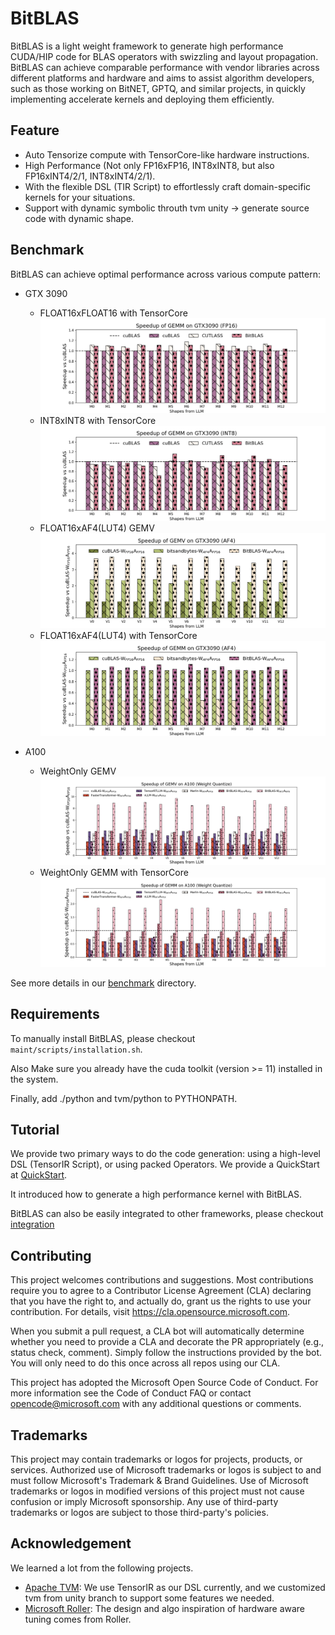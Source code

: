 # BitBLAS

BitBLAS is a light weight framework to generate high performance CUDA/HIP code for BLAS operators with swizzling and layout propagation. BitBLAS can achieve comparable performance with vendor libraries across different platforms and hardware and aims to assist algorithm developers, such as those working on BitNET, GPTQ, and similar projects, in quickly implementing accelerate kernels and deploying them efficiently.


## Feature

- Auto Tensorize compute with TensorCore-like hardware instructions.
- High Performance (Not only FP16xFP16, INT8xINT8, but also FP16xINT4/2/1, INT8xINT4/2/1).
- With the flexible DSL (TIR Script) to effortlessly craft domain-specific kernels for your situations.
- Support with dynamic symbolic throuth tvm unity -> generate source code with dynamic shape.

## Benchmark
BitBLAS can achieve optimal performance across various compute pattern:

- GTX 3090
  - FLOAT16xFLOAT16 with TensorCore ![3090-gemm-fp16](./images/figures/op_benchmark_3090_fp16_gemm.png)
  - INT8xINT8 with TensorCore ![3090-gemm-s8](./images/figures/op_benchmark_3090_s8_gemm.png)
  - FLOAT16xAF4(LUT4) GEMV ![3090-af4-gemv](./images/figures/op_benchmark_3090_af4_gemv.png)
  - FLOAT16xAF4(LUT4) with TensorCore ![3090-af4-gemm](./images/figures/op_benchmark_3090_af4_gemm.png)

- A100
  - WeightOnly GEMV ![a100-wq-gemv](./images/figures/op_benchmark_a100_wq_gemv.png)
  - WeightOnly GEMM with TensorCore ![a100-wq-gemm](./images/figures/op_benchmark_a100_wq_gemm.png)

See more details in our [benchmark](./benchmark) directory.

## Requirements

To manually install BitBLAS, please checkout `maint/scripts/installation.sh`.

Also Make sure you already have the cuda toolkit (version >= 11) installed in the system.

Finally, add ./python and tvm/python to PYTHONPATH.

## Tutorial

We provide two primary ways to do the code generation: using a high-level DSL (TensorIR Script), or using packed Operators. We provide a QuickStart at [QuickStart](./docs/QuickStart.md).

It introduced how to generate a high performance kernel with BitBLAS.

BitBLAS can also be easily integrated to other frameworks, please checkout [integration](./integration/)

## Contributing

This project welcomes contributions and suggestions. Most contributions require you to agree to a Contributor License Agreement (CLA) declaring that you have the right to, and actually do, grant us the rights to use your contribution. For details, visit https://cla.opensource.microsoft.com.

When you submit a pull request, a CLA bot will automatically determine whether you need to provide a CLA and decorate the PR appropriately (e.g., status check, comment). Simply follow the instructions provided by the bot. You will only need to do this once across all repos using our CLA.

This project has adopted the Microsoft Open Source Code of Conduct. For more information see the Code of Conduct FAQ or contact opencode@microsoft.com with any additional questions or comments.

## Trademarks

This project may contain trademarks or logos for projects, products, or services. Authorized use of Microsoft trademarks or logos is subject to and must follow Microsoft's Trademark & Brand Guidelines. Use of Microsoft trademarks or logos in modified versions of this project must not cause confusion or imply Microsoft sponsorship. Any use of third-party trademarks or logos are subject to those third-party's policies.

## Acknowledgement

We learned a lot from the following projects.
- [Apache TVM](https://github.com/apache/tvm): We use TensorIR as our DSL currently, and we customized tvm from unity branch to support some features we needed.
- [Microsoft Roller](https://github.com/microsoft/nnfusion/tree/roller): The design and algo inspiration of hardware aware tuning comes from Roller.
